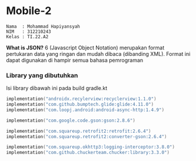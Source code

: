 # Mobile-2

```
Nama  : Mohammad Hapiyansyah
NIM   : 312210243
Kelas : TI.22.A2
```

**What is JSON?**
6 (Javascript Object Notation) merupakan format pertukaran data yang ringan dan mudah dibaca (dibanding XML). Format ini dapat digunakan di hampir semua bahasa pemrograman

### **Library yang dibutuhkan**
Isi library dibawah ini pada build gradle.kt
```kotlin
implementation("androidx.recylerview:recyclerview:1.1.0")
implementation("com.github.bumptech.glide:glide:4.11.0")
implementation("com.loopj.android:android-async-http:1.4.9")

implementation("com.google.code.gson:gson:2.8.6")

implementation("com.squareup.retrofit2:retrofit:2.6.4")
implementation("com.squareup.retrofit2:converter-gson:2.6.4")

implementation("com.squareup.okhttp3:logging-interceptor:3.8.0")
implementation("com.github.chuckerteam.chucker:library:3.3.0")
```
